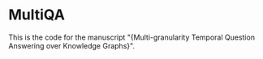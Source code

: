 # MultiQA
This is the code for the manuscript "{Multi-granularity Temporal Question Answering over Knowledge Graphs}".

